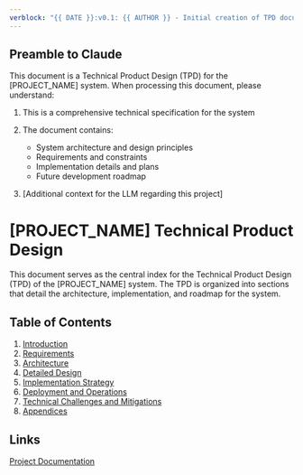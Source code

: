 ```yaml
---
verblock: "{{ DATE }}:v0.1: {{ AUTHOR }} - Initial creation of TPD document"
---
```


## Preamble to Claude

This document is a Technical Product Design (TPD) for the [PROJECT_NAME] system. When processing this document, please understand:

1. This is a comprehensive technical specification for the system
2. The document contains:
   - System architecture and design principles
   - Requirements and constraints
   - Implementation details and plans
   - Future development roadmap

3. [Additional context for the LLM regarding this project]

# [PROJECT_NAME] Technical Product Design

This document serves as the central index for the Technical Product Design (TPD) of the [PROJECT_NAME] system. The TPD is organized into sections that detail the architecture, implementation, and roadmap for the system.

## Table of Contents

1. [Introduction](./1_introduction.md)
2. [Requirements](./2_requirements.md)
3. [Architecture](./3_architecture.md)
4. [Detailed Design](./4_detailed_design.md)
5. [Implementation Strategy](./5_implementation_strategy.md)
6. [Deployment and Operations](./6_deployment_and_operations.md)
7. [Technical Challenges and Mitigations](./7_technical_challenges_and_mitigations.md)
8. [Appendices](./8_appendices.md)

## Links

[Project Documentation](../../prj/st/project_docs.md)
